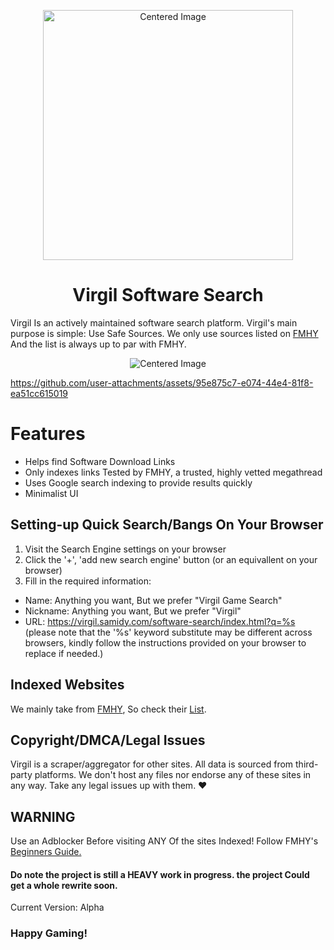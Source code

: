<p align="center">
  <img src="https://files.catbox.moe/o6ies4.png" alt="Centered Image" width="400"/>
</p>


<h1 align="center"> Virgil Software Search </h1>

Virgil Is an actively maintained software search platform.
Virgil's main purpose is simple: Use Safe Sources. We only use sources listed on [FMHY](https://fmhy.net) And the list is always up to par with FMHY.

<p align="center">
  <img src="https://files.catbox.moe/pfwyaf.png" alt="Centered Image"/>
</p>


https://github.com/user-attachments/assets/95e875c7-e074-44e4-81f8-ea51cc615019




# Features
- Helps find Software Download Links
- Only indexes links Tested by FMHY, a trusted, highly vetted megathread
- Uses Google search indexing to provide results quickly
- Minimalist UI

## Setting-up Quick Search/Bangs On Your Browser
1. Visit the Search Engine settings on your browser
2. Click the '+', 'add new search engine' button (or an equivallent on your browser)
3. Fill in the required information:
  - Name: Anything you want, But we prefer "Virgil Game Search"
  - Nickname: Anything you want, But we prefer "Virgil"
  - URL: https://virgil.samidy.com/software-search/index.html?q=%s (please note that the '%s' keyword substitute may be different across browsers, kindly follow the instructions provided on your browser to replace if needed.) 


## Indexed Websites
We mainly take from [FMHY](https://fmhy.net), So check their [List](https://fmhy.net/downloading#software-sites).


## Copyright/DMCA/Legal Issues
Virgil is a scraper/aggregator for other sites.
All data is sourced from third-party platforms.
We don't host any files nor endorse any of these sites in any way.
Take any legal issues up with them. ♥ 


## WARNING
Use an Adblocker Before visiting ANY Of the sites Indexed! Follow FMHY's [Beginners Guide.](https://fmhy.net/beginners-guide)

#### Do note the project is still a HEAVY work in progress. the project Could get a whole rewrite soon.
Current Version: Alpha

### Happy Gaming!

